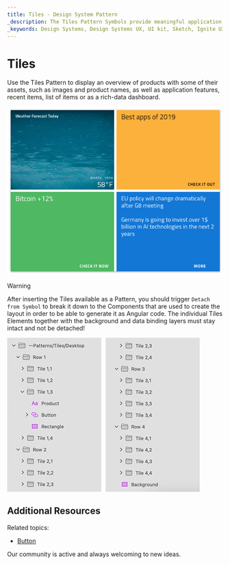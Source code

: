 ```yaml
---
title: Tiles - Design System Pattern
_description: The Tiles Pattern Symbols provide meaningful application scenarios for visual representation of set of products or data dashboard.
_keywords: Design Systems, Design Systems UX, UI kit, Sketch, Ignite UI for Angular, Sketch to Angular, Angular, Angular Design System, Export code from Sketch, Design Kits for Angular, Sketch HTML, Sketch to HTML, Sketch UI kits
---
```


# Tiles

Use the Tiles Pattern to display an overview of products with some of their assets, such as images and product names, as well as application features, recent items, list of items or as a rich-data dashboard.

<img class="responsive-img" src="../images/tiles.png" srcset="../images/tiles@2x.png 2x" />


> [!WARNING]
> After inserting the Tiles available as a Pattern, you should trigger `Detach from Symbol` to break it down to the Components that are used to create the layout in order to be able to generate it as Angular code. The individual Tiles Elements together with the background and data binding layers must stay intact and not be detached!

<img class="responsive-img" src="../images/tiles_detach.png" srcset="../images/tiles_detach@2x.png 2x" />

## Additional Resources

Related topics:

- [Button](../components/button.md)
  <div class="divider--half"></div>

Our community is active and always welcoming to new ideas.


